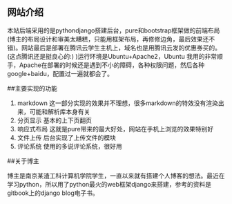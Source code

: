 ## 网站介绍

  本站后端采用的是pythondjango搭建后台，pure和bootstrap框架做的前端布局(博主的布局设计和审美太糟糕，只能用框架布局，再修修边角，最后效果还不错)。网站最后是部署在腾讯云学生主机上，域名也是用腾讯云发的优惠券买的。(这点腾讯还是挺良心的:) )运行环境是Ubuntu+Apache2，Ubuntu 我用的非常顺手，Apache在部署的时候还是遇到不小的障碍，各种权限问题，然后各种google+baidu，配置过一遍就都会了。

##主要实现的功能
1. markdown    这一部分实现的效果并不理想，很多markdown的特效没有渲染出来，可能和解析库本身有关
2. 分页显示    基本的上下页翻页
3. 响应式布局    这就是pure带来的最大好处，网站在手机上浏览的效果特别好
4. 文件上传    后台实现了上传文件的模块
5. 评论系统    使用的多说评论系统，很好用

##关于博主

博主是南京某渣工科计算机学院学生，一直以来就有搭建个人博客的想法。最近在学习python，所以用了python最火的web框架django来搭建，参考的资料是gitbook上的django blog电子书。